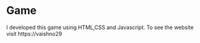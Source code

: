 # Game
I developed this game using HTML,CSS and Javascript. To see the website visit https://vaishno29
